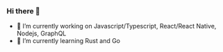 ### Hi there 👋



- 🔭 I’m currently working on Javascript/Typescript, React/React Native, Nodejs, GraphQL
- 🌱 I’m currently learning Rust and Go
<!--
- 👯 I’m looking to collaborate on ...
- 🤔 I’m looking for help with ...
- 💬 Ask me about ...
- 📫 How to reach me: ...
- 😄 Pronouns: ...
- ⚡ Fun fact: ...
-->
